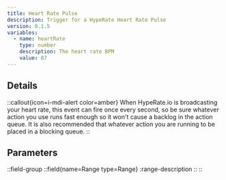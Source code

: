 ```yaml
---
title: Heart Rate Pulse
description: Trigger for a HypeRate Heart Rate Pulse
version: 0.1.5
variables:
  - name: heartRate
    type: number
    description: The heart rate BPM
    value: 87
---
```


## Details
::callout{icon=i-mdi-alert color=amber}
When HypeRate.io is broadcasting your heart rate, this event can fire once every second, so be sure whatever action you use runs fast enough so it won't cause a backlog in the action queue. It is also recommended that whatever action you are running to be placed in a blocking queue.
::

## Parameters
::field-group
  ::field{name=Range type=Range}
    :range-description
  ::
::